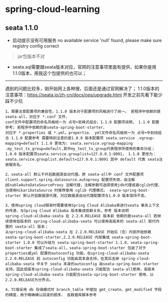 # spring-cloud-learning
## seata 1.1.0


- 启动提示没有可用服务
no available service 'null' found, please make sure registry config correct
> jar包版本不对

- seata.sql需要跟seata版本对应，官网的注意事项里面有提供，如果你是用1.1.0版本，用我这个包提供的也可以；

---------------------

遇到的问题比较多，刚开始网上各种搜，后面还是通过官网解决了；
1.1.0版本的注意事项：https://seata.io/zh-cn/docs/ops/upgrade.html
开发之前先看下能少踩不少坑
```aidl
1、需要注意配置项的兼容性，1.1.0 版本对于配置项的风格进行了统一。 若程序中依赖的是 seata-all，对应于 *.conf 文件，
conf文件中配置项的命名风格统一为 点号+驼峰式组合，1.1.0 配置项说明， 1.1.0 配置参考; 若程序中依赖的是seata-spring-boot-starter，
对应于 *.properties 或 *.yml。propertie、 yml文件命名风格统一为 点号+中划线组合 1.1.0 配置参考 需要特别注意的是1.0.0 版本配置项 seata.service .vgroup-mapping=default 1.1.0 更改为: seata.service.vgroup-mapping .my_test_tx_group=default,其中my_test_tx_group代表程序所使用的事务分组； 1.0.0 版本配置项seata.service.grouplist=127.0.0.1:8091， 1.1.0 更改为：seata.service.grouplist.default=127.0.0.1:8091 其中 default 代表 seata注册服务名。

2、seata-all 默认不开启数据源自动代理。原 seata-all中 conf 文件配置项 client.support.spring.datasource.autoproxy 配置项失效，由注解 @EnableAutoDataSourceProxy 注解代替，注解参数可选择使用jdk代理或者cglib代理，当使用HikariDataSource 时推荐使用 cglib 代理模式。 seata-spring-boot-starter 默认开启数据源代理，对应数据源自动代理配置项与1.0.0 版本保持不变。

3、使用spring cloud框架时需要使用Spring Cloud Alibaba来进行seata 事务上下文的传递，与Spring Cloud Alibaba 版本集成依赖关系，参考 版本说明
spring-cloud-alibaba-seata 在 2.2.0.RELEASE 版本前 依赖的是seata-all 若继续使用低版本的 spring-cloud-alibaba-seata 可以使用高版本的 seata-all 取代内置的 seata-all 版本；
从spring-cloud-alibaba-seata 在 2.2.0.RELEASE 开始后（含）内部开始依赖seata-spring-boot-starter,2.2.0.RELEASE 内部集成 seata-spring-boot-starter 1.0.0 可以升级为 seata-spring-boot-starter 1.1.0，seata-spring-boot-starter 集成了seata-all，seata-spring-boot-starter 包装了对于properties或yml 配置的autoconfig 功能，在spring-cloud-alibaba-seata 2.2.0.RELEASE 前 autoconfig 功能由其本身支持，在其后去掉 spring-cloud-alibaba-seata 中关于 seata 本身的autoconfig 由seata-spring-boot-starter 支持，因此低版本spring-cloud-alibaba-seata 只能配合 seata-all使用，高版本spring-cloud-alibaba-seata 只能配合seata-spring-boot-starter 使用，以2.2.0.RELEASE为分界点。

4、TC端采用 db 存储模式时 branch_table 中增加 gmt_create，gmt_modified 字段的精度，用于精确确认回滚的顺序， 各数据库脚本参考
```